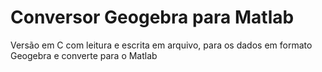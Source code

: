 # Conversor Geogebra para Matlab

Versão em C com leitura e escrita em arquivo, para os dados em formato Geogebra e converte para o Matlab

